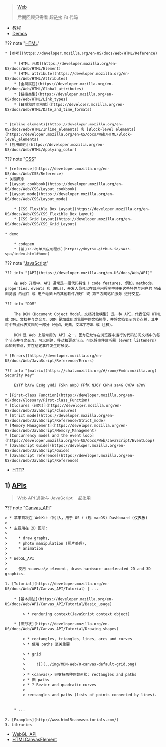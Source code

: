 
> [Web](https://developer.mozilla.org/en-US/docs/Web)
>
> 后期回顾只需看 超链接 和 代码

* [教程](https://developer.mozilla.org/en-US/docs/Web/Tutorials)
* [Demos](https://developer.mozilla.org/en-US/docs/Web/Demos_of_open_web_technologies)

??? note "[HTML](https://developer.mozilla.org/en-US/docs/Web/HTML)"

    * [参考](https://developer.mozilla.org/en-US/docs/Web/HTML/Reference)

        * [HTML 元素](https://developer.mozilla.org/en-US/docs/Web/HTML/Element)
        * [HTML attribute](https://developer.mozilla.org/en-US/docs/Web/HTML/Attributes)
        * [全局属性](https://developer.mozilla.org/en-US/docs/Web/HTML/Global_attributes)
        * [链接类型](https://developer.mozilla.org/en-US/docs/Web/HTML/Link_types)
        * [日期和时间格式](https://developer.mozilla.org/en-US/docs/Web/HTML/Date_and_time_formats)


    * [Inline elements](https://developer.mozilla.org/en-US/docs/Web/HTML/Inline_elements) 和 [Block-level elements](https://developer.mozilla.org/en-US/docs/Web/HTML/Block-level_elements)
    * [应用颜色](https://developer.mozilla.org/en-US/docs/Web/HTML/Applying_color)

??? note "[CSS](https://developer.mozilla.org/en-US/docs/Web/CSS)"

    * [reference](https://developer.mozilla.org/en-US/docs/Web/CSS/Reference)
    * 关键概念
    * [Layout cookbook](https://developer.mozilla.org/en-US/docs/Web/CSS/Layout_cookbook)
    * [Layout mode](https://developer.mozilla.org/en-US/docs/Web/CSS/Layout_mode)

        * [CSS Flexible Box Layout](https://developer.mozilla.org/en-US/docs/Web/CSS/CSS_Flexible_Box_Layout)
        * [CSS Grid Layout](https://developer.mozilla.org/en-US/docs/Web/CSS/CSS_Grid_Layout)

    * demo

        * codepen
        * [基于CSS的单页应用程序](https://dmytsv.github.io/sass-spa/index.html#home)

??? note "[JavaScript](https://developer.mozilla.org/en-US/docs/Web/JavaScript)"

    ??? info "[API](https://developer.mozilla.org/en-US/docs/Web/API)"

        在 Web 开发中，API 通常是一组代码特性（ code features, 例如，methods，properties，events 和 URLs），开发人员可以在其应用程序中使用这些特性与用户的 Web 浏览器 的组件 或 用户电脑上的其他软件/硬件 或 第三方网站和服务 进行交互。

    ??? info "DOM"

        The DOM (Document Object Model，文档对象模型) 是一种 API，代表任何 HTML 或 XML 文档并与之交互。DOM 是加载到浏览器中的文档模型，并将文档表示为节点树，其中每个节点代表文档的一部分（例如，元素，文本字符串 或 注释）。

        DOM 是 Web 上最常用的 API 之一，因为它允许在浏览器中运行的代码访问文档中的每个节点并与之交互。可以创建，移动和更改节点。可以将事件监听器 (event listeners) 添加到节点，并在给定事件发生时触发。

    * [Errors](https://developer.mozilla.org/en-US/docs/Web/JavaScript/Reference/Errors)

    ??? info "[matrix](https://chat.mozilla.org/#/room/#mdn:mozilla.org) Security Key"

        EsTf bAYw EzHg yHdJ FSkn aWpJ PFfK NJ6Y CNhH sa4G CW7A a7nV

    * [First-class Function](https://developer.mozilla.org/en-US/docs/Glossary/First-class_Function)
    * [Closures (闭包)](https://developer.mozilla.org/en-US/docs/Web/JavaScript/Closures)
    * [Strict mode](https://developer.mozilla.org/en-US/docs/Web/JavaScript/Reference/Strict_mode)
    * [Memory Management](https://developer.mozilla.org/en-US/docs/Web/JavaScript/Memory_Management)
    * [Concurrency model and the event loop](https://developer.mozilla.org/en-US/docs/Web/JavaScript/EventLoop)
    * [JavaScript Guide](https://developer.mozilla.org/en-US/docs/Web/JavaScript/Guide)
    * [JavaScript reference](https://developer.mozilla.org/en-US/docs/Web/JavaScript/Reference)


* [HTTP](../http-1/)




## 1) [APIs](https://developer.mozilla.org/en-US/docs/Web/API)

> Web API 通常与 JavaScript 一起使用

??? note "[Canvas_API](https://developer.mozilla.org/en-US/docs/Web/API/Canvas_API)"

    > * 苹果首次在 WebKit 中引入，用于 OS X (现 macOS) Dashboard (仪表板)
    >
    > * 主要用在 2D 图形: 
    > 
    >     * draw graphs,
    >     * photo manipulation (照片处理), 
    >     * animation
    > 
    > * WebGL_API 
    >    
    >     使用 <canvas\> element, draws hardware-accelerated 2D and 3D graphics.

    1. [Tutorial](https://developer.mozilla.org/en-US/docs/Web/API/Canvas_API/Tutorial) | ...

        * [基本用法](https://developer.mozilla.org/en-US/docs/Web/API/Canvas_API/Tutorial/Basic_usage)

            > * rendering context(JavaScript context object)

        * [画形状](https://developer.mozilla.org/en-US/docs/Web/API/Canvas_API/Tutorial/Drawing_shapes)

            > * rectangles, triangles, lines, arcs and curves
            > * 使用 paths 至关重要

            > * grid
            >
            >     ![](../img/MDN-Web/0-canvas-default-grid.png)
            > 
            > * <canvas\> 只支持两种原始形状: rectangles and paths 
            > * 画 paths
            > * ? Bezier and quadratic curves
            > 
            > rectangles and paths (lists of points connected by lines).


        * ...

    2. [Examples](http://www.html5canvastutorials.com/)
    3. Libraries

* [WebGL_API](https://developer.mozilla.org/en-US/docs/Web/API/WebGL_API)
* [HTMLCanvasElement](https://developer.mozilla.org/en-US/docs/Web/API/HTMLCanvasElement)









